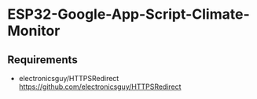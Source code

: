 # ESP32-Google-App-Script-Climate-Monitor

## Requirements
* electronicsguy/HTTPSRedirect https://github.com/electronicsguy/HTTPSRedirect
